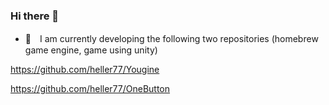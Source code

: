 ### Hi there 👋

<!--
**heller77/heller77** is a ✨ _special_ ✨ repository because its `README.md` (this file) appears on your GitHub profile.

Here are some ideas to get you started:

- 🔭 I’m currently working on ...
- 🌱 I’m currently learning ...
- 👯 I’m looking to collaborate on ...
- 🤔 I’m looking for help with ...
- 💬 Ask me about ...
- 📫 How to reach me: ...
- 😄 Pronouns: ...
- ⚡ Fun fact: ...
-->

- 🔭　I am currently developing the following two repositories (homebrew game engine, game using unity)

https://github.com/heller77/Yougine

https://github.com/heller77/OneButton
